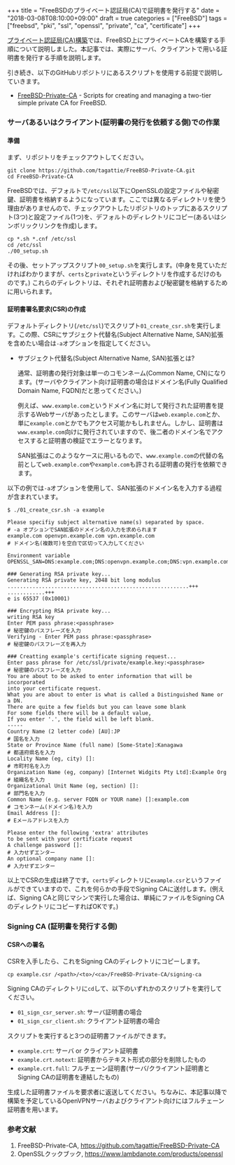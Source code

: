 +++
title = "FreeBSDのプライベート認証局(CA)で証明書を発行する"
date = "2018-03-08T08:10:00+09:00"
draft = true
categories = ["FreeBSD"]
tags = ["freebsd", "pki", "ssl", "openssl", "private", "ca", "certificate"]
+++

[プライベート認証局(CA)構築](/post/freebsd-private-ca-setup/)では、FreeBSD上にプライベートCAを構築する手順について説明しました。本記事では、実際にサーバ、クライアントで用いる証明書を発行する手順を説明します。

引き続き、以下のGitHubリポジトリにあるスクリプトを使用する前提で説明していきます。

- [FreeBSD-Private-CA](https://github.com/tagattie/FreeBSD-Private-CA) - Scripts for creating and managing a two-tier simple private CA for FreeBSD.

### サーバあるいはクライアント(証明書の発行を依頼する側)での作業
#### 準備
まず、リポジトリをチェックアウトしてください。

``` shell
git clone https://github.com/tagattie/FreeBSD-Private-CA.git
cd FreeBSD-Private-CA
```

FreeBSDでは、デフォルトで`/etc/ssl`以下にOpenSSLの設定ファイルや秘密鍵、証明書を格納するようになっています。ここでは異なるディレクトリを使う理由がありませんので、チェックアウトしたリポジトリのトップにあるスクリプト(3つ)と設定ファイル(1つ)を、デフォルトのディレクトリにコピー(あるいはシンボリックリンクを作成)します。

``` shell
cp *.sh *.cnf /etc/ssl
cd /etc/ssl
./00_setup.sh
```

その後、セットアップスクリプト`00_setup.sh`を実行します。(中身を見ていただければわかりますが、`certs`と`private`というディレクトリを作成するだけのものです。) これらのディレクトリは、それぞれ証明書および秘密鍵を格納するために用いられます。

#### 証明書署名要求(CSR)の作成
デフォルトディレクトリ(`/etc/ssl`)でスクリプト`01_create_csr.sh`を実行します。この際、CSRにサブジェクト代替名(Subject Alternative Name, SAN)拡張を含めたい場合は`-a`オプションを指定してください。

- サブジェクト代替名(Subject Alternative Name, SAN)拡張とは?
    
    通常、証明書の発行対象は単一のコモンネーム(Common Name, CN)になります。(サーバやクライアント向け証明書の場合はドメイン名(Fully Qualified Domain Name, FQDN)だと思ってください。)
    
    例えば、`www.example.com`というドメイン名に対して発行された証明書を提示するWebサーバがあったとします。このサーバは`web.example.com`とか、単に`example.com`とかでもアクセス可能かもしれません。しかし、証明書は`www.example.com`向けに発行されていますので、後二者のドメイン名でアクセスすると証明書の検証でエラーとなります。
    
    SAN拡張はこのようなケースに用いるもので、`www.example.com`の代替の名前として`web.example.com`や`example.com`も許される証明書の発行を依頼できます。

以下の例では`-a`オプションを使用して、SAN拡張のドメイン名を入力する過程が含まれています。

``` shell-session
$ ./01_create_csr.sh -a example

Please specifiy subject alternative name(s) separated by space.         # -a オプションでSAN拡張のドメイン名の入力を求められます
example.com openvpn.example.com vpn.example.com                         # ドメイン名(複数可)を空白で区切って入力してください

Environment variable OPENSSL_SAN=DNS:example.com;DNS:openvpn.example.com;DNS:vpn.example.com

### Generating RSA private key...
Generating RSA private key, 2048 bit long modulus
..........................................................+++
............+++
e is 65537 (0x10001)

### Encrypting RSA private key...
writing RSA key
Enter PEM pass phrase:<passphrase>                                      # 秘密鍵のパスフレーズを入力
Verifying - Enter PEM pass phrase:<passphrase>                          # 秘密鍵のパスフレーズを再入力

### Creatting example's certificate signing request...
Enter pass phrase for /etc/ssl/private/example.key:<passphrase>         # 秘密鍵のパスフレーズを入力
You are about to be asked to enter information that will be incorporated
into your certificate request.
What you are about to enter is what is called a Distinguished Name or a DN.
There are quite a few fields but you can leave some blank
For some fields there will be a default value,
If you enter '.', the field will be left blank.
-----
Country Name (2 letter code) [AU]:JP                                    # 国名を入力
State or Province Name (full name) [Some-State]:Kanagawa                # 都道府県名を入力
Locality Name (eg, city) []:                                            # 市町村名を入力
Organization Name (eg, company) [Internet Widgits Pty Ltd]:Example Org  # 組織名を入力
Organizational Unit Name (eg, section) []:                              # 部門名を入力
Common Name (e.g. server FQDN or YOUR name) []:example.com              # コモンネーム(ドメイン名)を入力
Email Address []:                                                       # Eメールアドレスを入力

Please enter the following 'extra' attributes
to be sent with your certificate request
A challenge password []:                                                # 入力せずエンター
An optional company name []:                                            # 入力せずエンター
```

以上でCSRの生成は終了です。`certs`ディレクトリに`example.csr`というファイルができていますので、これを何らかの手段でSigning CAに送付します。(例えば、Signing CAと同じマシンで実行した場合は、単純にファイルをSigning CAのディレクトリにコピーすればOKです。)

### Signing CA (証明書を発行する側)
#### CSRへの署名
CSRを入手したら、これをSigning CAのディレクトリにコピーします。

``` shell
cp example.csr /<path>/<to>/<ca>/FreeBSD-Private-CA/signing-ca
```

Signing CAのディレクトリに`cd`して、以下のいずれかのスクリプトを実行してください。

- `01_sign_csr_server.sh`: サーバ証明書の場合
- `01_sign_csr_client.sh`: クライアント証明書の場合

スクリプトを実行すると3つの証明書ファイルができます。

- `example.crt`: サーバ or クライアント証明書
- `example.crt.notext`: 証明書からテキスト形式の部分を削除したもの
- `example.crt.full`: フルチェーン証明書(サーバ/クライアント証明書とSigning CAの証明書を連結したもの)

生成した証明書ファイルを要求者に返送してください。ちなみに、本記事以降で構築を予定しているOpenVPNサーバおよびクライアント向けにはフルチェーン証明書を用います。

### 参考文献
1. FreeBSD-Private-CA, https://github.com/tagattie/FreeBSD-Private-CA
1. OpenSSLクックブック, https://www.lambdanote.com/products/openssl
